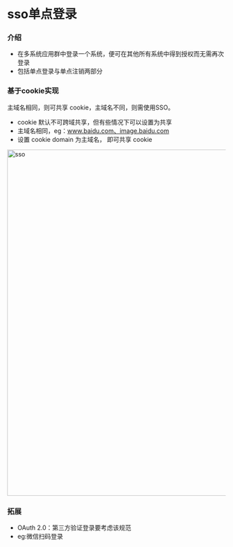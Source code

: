 
# sso单点登录

### 介绍
- 在多系统应用群中登录一个系统，便可在其他所有系统中得到授权而无需再次登录
- 包括单点登录与单点注销两部分

### 基于cookie实现
主域名相同，则可共享 cookie，主域名不同，则需使用SSO。

- cookie 默认不可跨域共享，但有些情况下可以设置为共享
- 主域名相同，eg：www.baidu.com、image.baidu.com
- 设置 cookie domain 为主域名， 即可共享 cookie


<img :src="$withBase('/assets/notes-images/breadth/sso.png')" alt="sso" width="800">

### 拓展
- OAuth 2.0：第三方验证登录要考虑该规范 
- eg:微信扫码登录 
